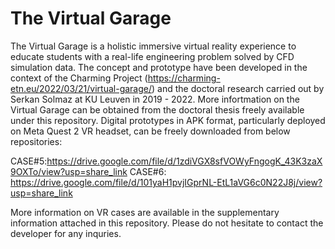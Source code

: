 # The Virtual Garage
 
The Virtual Garage is a holistic immersive virtual reality experience to educate students with a real-life engineering problem solved by CFD simulation data. The concept and prototype have been developed in the context of the Charming Project (https://charming-etn.eu/2022/03/21/virtual-garage/) and the doctoral research carried out by Serkan Solmaz at KU Leuven in 2019 - 2022. More infortmation on the Virtual Garage can be obtained from the doctoral thesis freely available under this repository. Digital prototypes in APK format, particularly deployed on Meta Quest 2 VR headset, can be freely downloaded from below repositories:

CASE#5:https://drive.google.com/file/d/1zdiVGX8sfVOWyFngogK_43K3zaX9OXTo/view?usp=share_link
CASE#6: https://drive.google.com/file/d/101yaH1pvjIGprNL-EtL1aVG6c0N22J8j/view?usp=share_link

More information on VR cases are available in the supplementary information attached in this repository. Please do not hesitate to contact the developer for any inquries.
